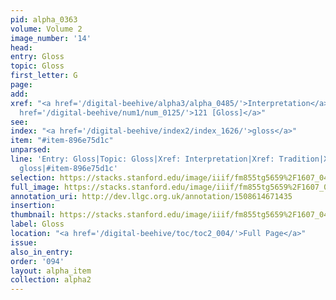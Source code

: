 ```yaml
---
pid: alpha_0363
volume: Volume 2
image_number: '14'
head: 
entry: Gloss
topic: Gloss
first_letter: G
page: 
add: 
xref: "<a href='/digital-beehive/alpha3/alpha_0485/'>Interpretation</a>|<a href='/digital-beehive/alpha5/alpha_0973/'>Tradition</a>|<a
  href='/digital-beehive/num1/num_0125/'>121 [Gloss]</a>"
see: 
index: "<a href='/digital-beehive/index2/index_1626/'>gloss</a>"
item: "#item-896e75d1c"
unparsed: 
line: 'Entry: Gloss|Topic: Gloss|Xref: Interpretation|Xref: Tradition|Xref: 121 [Gloss]|Index:
  gloss|#item-896e75d1c'
selection: https://stacks.stanford.edu/image/iiif/fm855tg5659%2F1607_0481/759,3073,2989,526/full/0/default.jpg
full_image: https://stacks.stanford.edu/image/iiif/fm855tg5659%2F1607_0481/full/full/0/default.jpg
annotation_uri: http://dev.llgc.org.uk/annotation/1508614671435
insertion: 
thumbnail: https://stacks.stanford.edu/image/iiif/fm855tg5659%2F1607_0481/759,3073,600,180/250,/0/default.jpg
label: Gloss
location: "<a href='/digital-beehive/toc/toc2_004/'>Full Page</a>"
issue: 
also_in_entry: 
order: '094'
layout: alpha_item
collection: alpha2
---
```

